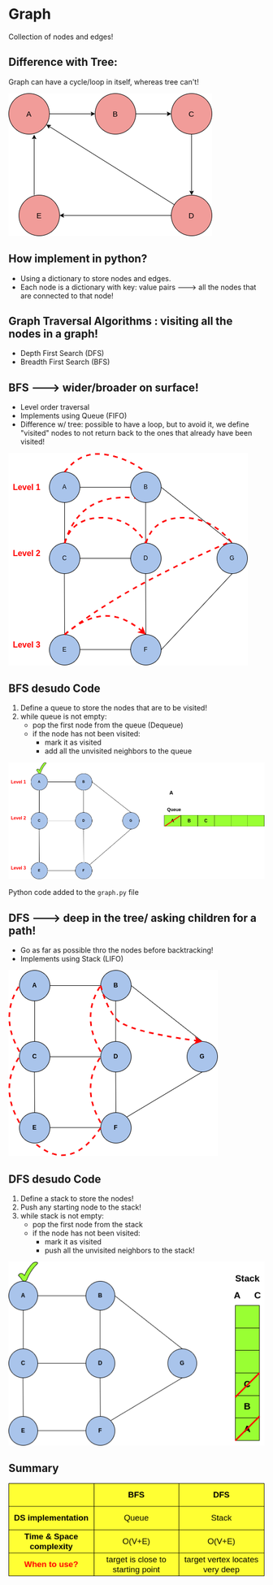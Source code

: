 # Graph
Collection of nodes and edges!

## Difference with Tree:
Graph can have a cycle/loop in itself, whereas tree can't!

<img src="./img/graph.png">

## How implement in python?
- Using a dictionary to store nodes and edges.
- Each node is a dictionary with key: value pairs ---> all the nodes that are connected to that node!

## Graph Traversal Algorithms : visiting all the nodes in a graph!
- Depth First Search (DFS)
- Breadth First Search (BFS)

## BFS ---> wider/broader on surface!
- Level order traversal
- Implements using Queue (FIFO)
- Difference w/ tree: possible to have a loop, but to avoid it, we define "visited" nodes to not return back to the ones that already have been visited!

<img src="./img/bfs.png">

## BFS desudo Code
1. Define a queue to store the nodes that are to be visited!
2. while queue is not empty:
    - pop the first node from the queue (Dequeue)
    - if the node has not been visited:
        - mark it as visited
        - add all the unvisited neighbors to the queue

<img src="./img/bfsq.png">

Python code added to the `graph.py` file

## DFS ---> deep in the tree/ asking children for a path!
- Go as far as possible thro the nodes before backtracking!
- Implements using Stack (LIFO)

<img src="./img/dfs.png">

## DFS desudo Code
1. Define a stack to store the nodes!
2. Push any starting node to the stack!
3. while stack is not empty:
    - pop the first node from the stack 
    - if the node has not been visited:
        - mark it as visited
        - push all the unvisited neighbors to the stack!

<img src="./img/dfss.png">

## Summary

<img src="./img/sum.png">
